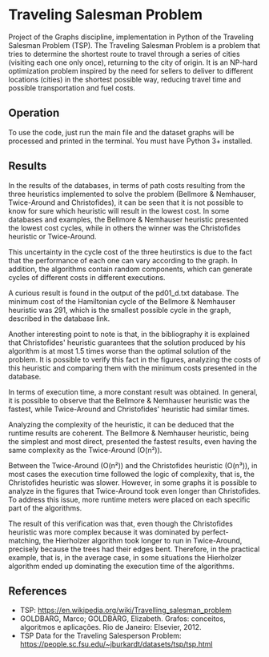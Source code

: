 # Traveling Salesman Problem
Project of the Graphs discipline, implementation in Python of the Traveling Salesman Problem (TSP). The Traveling Salesman Problem is a problem that tries to determine the shortest route to travel through a series of cities (visiting each one only once), returning to the city of origin. It is an NP-hard optimization problem inspired by the need for sellers to deliver to different locations (cities) in the shortest possible way, reducing travel time and possible transportation and fuel costs.

## Operation
To use the code, just run the main file and the dataset graphs will be processed and printed in the terminal. You must have Python 3+ installed.

## Results
In the results of the databases, in terms of path costs resulting from the three heuristics implemented to solve the problem (Bellmore & Nemhauser, Twice-Around and Christofides), it can be seen that it is not possible to know for sure which heuristic will result in the lowest cost. In some databases and examples, the Bellmore & Nemhauser heuristic presented the lowest cost cycles, while in others the winner was the Christofides heuristic or Twice-Around.

This uncertainty in the cycle cost of the three heutirstics is due to the fact that the performance of each one can vary according to the graph. In addition, the algorithms contain random components, which can generate cycles of different costs in different executions.

A curious result is found in the output of the pd01_d.txt database. The minimum cost of the Hamiltonian cycle of the Bellmore & Nemhauser heuristic was 291, which is the smallest possible cycle in the graph, described in the database link.

Another interesting point to note is that, in the bibliography it is explained that Christofides' heuristic guarantees that the solution produced by his algorithm is at most 1.5 times worse than the optimal solution of the problem. It is possible to verify this fact in the figures, analyzing the costs of this heuristic and comparing them with the minimum costs presented in the database.

In terms of execution time, a more constant result was obtained. In general, it is possible to observe that the Bellmore & Nemhauser heuristic was the fastest, while Twice-Around and Christofides' heuristic had similar times.

Analyzing the complexity of the heuristic, it can be deduced that the runtime results are coherent. The Bellmore & Nemhauser heuristic, being the simplest and most direct, presented the fastest results, even having the same complexity as the Twice-Around (O(n²)).

Between the Twice-Around (O(n²)) and the Christofides heuristic (O(n³)), in most cases the execution time followed the logic of complexity, that is, the Christofides heuristic was slower. However, in some graphs it is possible to analyze in the figures that Twice-Around took even longer than Christofides. To address this issue, more runtime meters were placed on each specific part of the algorithms.

The result of this verification was that, even though the Christofides heuristic was more complex because it was dominated by perfect-matching, the Hierholzer algorithm took longer to run in Twice-Around, precisely because the trees had their edges bent. Therefore, in the practical example, that is, in the average case, in some situations the Hierholzer algorithm ended up dominating the execution time of the algorithms.

## References
- TSP: https://en.wikipedia.org/wiki/Travelling_salesman_problem
- GOLDBARG, Marco; GOLDBARG, Elizabeth. Grafos: conceitos, algoritmos e aplicações. Rio de Janeiro: Elsevier, 2012.
- TSP Data for the Traveling Salesperson Problem: https://people.sc.fsu.edu/~jburkardt/datasets/tsp/tsp.html
